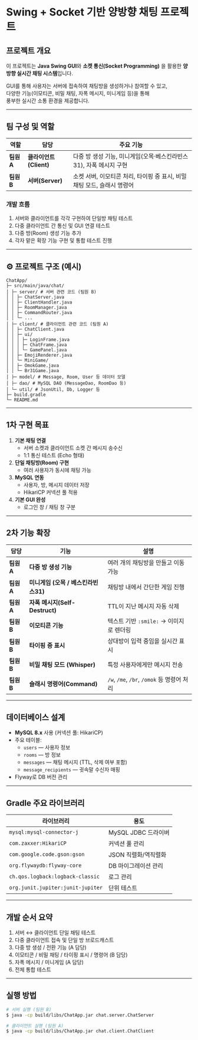 # Swing + Socket 기반 양방향 채팅 프로젝트

## 프로젝트 개요
이 프로젝트는 **Java Swing GUI**와 **소켓 통신(Socket Programming)** 을 활용한 
**양방향 실시간 채팅 시스템**입니다.

GUI를 통해 사용자는 서버에 접속하여 채팅방을 생성하거나 참여할 수 있고,  
다양한 기능(이모티콘, 비밀 채팅, 자폭 메시지, 미니게임 등)을 통해  
풍부한 실시간 소통 환경을 제공합니다.

---

## 팀 구성 및 역할
| 역할 | 담당 | 주요 기능 |
|------|------|-----------|
| **팀원 A** | **클라이언트(Client)** | 다중 방 생성 기능, 미니게임(오목·베스킨라빈스31), 자폭 메시지 구현 |
| **팀원 B** | **서버(Server)** | 소켓 서버, 이모티콘 처리, 타이핑 중 표시, 비밀 채팅 모드, 슬래시 명령어 |

### 개발 흐름
1. 서버와 클라이언트를 각각 구현하여 단일방 채팅 테스트  
2. 다중 클라이언트 간 통신 및 GUI 연결 테스트  
3. 다중 방(Room) 생성 기능 추가  
4. 각자 맡은 확장 기능 구현 및 통합 테스트 진행

---

## ⚙️ 프로젝트 구조 (예시)
```
ChatApp/
├─ src/main/java/chat/
│ ├─ server/ # 서버 관련 코드 (팀원 B)
│ │ ├─ ChatServer.java
│ │ ├─ ClientHandler.java
│ │ ├─ RoomManager.java
│ │ ├─ CommandRouter.java
│ │ └─ ...
│ ├─ client/ # 클라이언트 관련 코드 (팀원 A)
│ │ ├─ ChatClient.java
│ │ ├─ ui/
│ │ │ ├─ LoginFrame.java
│ │ │ ├─ ChatFrame.java
│ │ │ └─ GamePanel.java
│ │ ├─ EmojiRenderer.java
│ │ └─ MiniGame/
│ │ ├─ OmokGame.java
│ │ └─ Br31Game.java
│ ├─ model/ # Message, Room, User 등 데이터 모델
│ ├─ dao/ # MySQL DAO (MessageDao, RoomDao 등)
│ └─ util/ # JsonUtil, Db, Logger 등
├─ build.gradle
└─ README.md
```


---

## 1차 구현 목표
1. **기본 채팅 연결**
   - 서버 소켓과 클라이언트 소켓 간 메시지 송수신
   - 1:1 통신 테스트 (Echo 형태)
2. **단일 채팅방(Room) 구현**
   - 여러 사용자가 동시에 채팅 가능
3. **MySQL 연동**
   - 사용자, 방, 메시지 데이터 저장
   - HikariCP 커넥션 풀 적용
4. **기본 GUI 완성**
   - 로그인 창 / 채팅 창 구분

---

## 2차 기능 확장
| 담당 | 기능 | 설명 |
|------|------|------|
| **팀원 A** | **다중 방 생성 기능** | 여러 개의 채팅방을 만들고 이동 가능 |
| **팀원 A** | **미니게임 (오목 / 베스킨라빈스31)** | 채팅방 내에서 간단한 게임 진행 |
| **팀원 A** | **자폭 메시지(Self-Destruct)** | TTL이 지난 메시지 자동 삭제 |
| **팀원 B** | **이모티콘 기능** | 텍스트 기반 `:smile:` → 이미지로 렌더링 |
| **팀원 B** | **타이핑 중 표시** | 상대방이 입력 중임을 실시간 표시 |
| **팀원 B** | **비밀 채팅 모드 (Whisper)** | 특정 사용자에게만 메시지 전송 |
| **팀원 B** | **슬래시 명령어(Command)** | `/w`, `/me`, `/br`, `/omok` 등 명령어 처리 |

---

## 데이터베이스 설계
- **MySQL 8.x** 사용 (커넥션 풀: HikariCP)
- 주요 테이블:
  - `users` — 사용자 정보
  - `rooms` — 방 정보
  - `messages` — 채팅 메시지 (TTL, 삭제 여부 포함)
  - `message_recipients` — 귓속말 수신자 매핑
- Flyway로 DB 버전 관리

---

## Gradle 주요 라이브러리
| 라이브러리 | 용도 |
|-------------|------|
| `mysql:mysql-connector-j` | MySQL JDBC 드라이버 |
| `com.zaxxer:HikariCP` | 커넥션 풀 관리 |
| `com.google.code.gson:gson` | JSON 직렬화/역직렬화 |
| `org.flywaydb:flyway-core` | DB 마이그레이션 관리 |
| `ch.qos.logback:logback-classic` | 로그 관리 |
| `org.junit.jupiter:junit-jupiter` | 단위 테스트 |

---

## 개발 순서 요약
1. 서버 ↔ 클라이언트 단일 채팅 테스트  
2. 다중 클라이언트 접속 및 단일 방 브로드캐스트  
3. 다중 방 생성 / 전환 기능 (A 담당)  
4. 이모티콘 / 비밀 채팅 / 타이핑 표시 / 명령어 (B 담당)  
5. 자폭 메시지 / 미니게임 (A 담당)  
6. 전체 통합 테스트

---

## 실행 방법
```bash
# 서버 실행 (팀원 B)
$ java -cp build/libs/ChatApp.jar chat.server.ChatServer

# 클라이언트 실행 (팀원 A)
$ java -cp build/libs/ChatApp.jar chat.client.ChatClient
